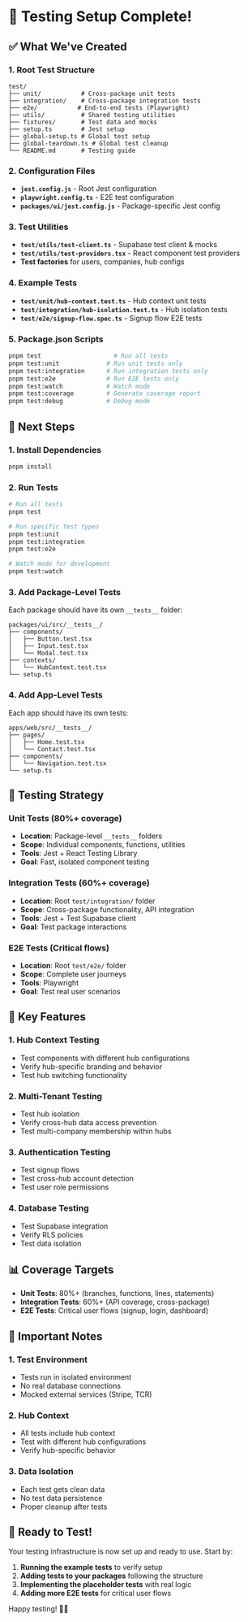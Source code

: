 # 🧪 Testing Setup Complete!

## ✅ What We've Created

### **1. Root Test Structure**

```
test/
├── unit/           # Cross-package unit tests
├── integration/    # Cross-package integration tests
├── e2e/           # End-to-end tests (Playwright)
├── utils/          # Shared testing utilities
├── fixtures/       # Test data and mocks
├── setup.ts        # Jest setup
├── global-setup.ts # Global test setup
├── global-teardown.ts # Global test cleanup
└── README.md       # Testing guide
```

### **2. Configuration Files**

- **`jest.config.js`** - Root Jest configuration
- **`playwright.config.ts`** - E2E test configuration
- **`packages/ui/jest.config.js`** - Package-specific Jest config

### **3. Test Utilities**

- **`test/utils/test-client.ts`** - Supabase test client & mocks
- **`test/utils/test-providers.tsx`** - React component test providers
- **Test factories** for users, companies, hub configs

### **4. Example Tests**

- **`test/unit/hub-context.test.ts`** - Hub context unit tests
- **`test/integration/hub-isolation.test.ts`** - Hub isolation tests
- **`test/e2e/signup-flow.spec.ts`** - Signup flow E2E tests

### **5. Package.json Scripts**

```bash
pnpm test                    # Run all tests
pnpm test:unit             # Run unit tests only
pnpm test:integration      # Run integration tests only
pnpm test:e2e              # Run E2E tests only
pnpm test:watch            # Watch mode
pnpm test:coverage         # Generate coverage report
pnpm test:debug            # Debug mode
```

## 🚀 Next Steps

### **1. Install Dependencies**

```bash
pnpm install
```

### **2. Run Tests**

```bash
# Run all tests
pnpm test

# Run specific test types
pnpm test:unit
pnpm test:integration
pnpm test:e2e

# Watch mode for development
pnpm test:watch
```

### **3. Add Package-Level Tests**

Each package should have its own `__tests__` folder:

```
packages/ui/src/__tests__/
├── components/
│   ├── Button.test.tsx
│   ├── Input.test.tsx
│   └── Modal.test.tsx
├── contexts/
│   └── HubContext.test.tsx
└── setup.ts
```

### **4. Add App-Level Tests**

Each app should have its own tests:

```
apps/web/src/__tests__/
├── pages/
│   ├── Home.test.tsx
│   └── Contact.test.tsx
├── components/
│   └── Navigation.test.tsx
└── setup.ts
```

## 🎯 Testing Strategy

### **Unit Tests (80%+ coverage)**

- **Location**: Package-level `__tests__` folders
- **Scope**: Individual components, functions, utilities
- **Tools**: Jest + React Testing Library
- **Goal**: Fast, isolated component testing

### **Integration Tests (60%+ coverage)**

- **Location**: Root `test/integration/` folder
- **Scope**: Cross-package functionality, API integration
- **Tools**: Jest + Test Supabase client
- **Goal**: Test package interactions

### **E2E Tests (Critical flows)**

- **Location**: Root `test/e2e/` folder
- **Scope**: Complete user journeys
- **Tools**: Playwright
- **Goal**: Test real user scenarios

## 🔧 Key Features

### **1. Hub Context Testing**

- Test components with different hub configurations
- Verify hub-specific branding and behavior
- Test hub switching functionality

### **2. Multi-Tenant Testing**

- Test hub isolation
- Verify cross-hub data access prevention
- Test multi-company membership within hubs

### **3. Authentication Testing**

- Test signup flows
- Test cross-hub account detection
- Test user role permissions

### **4. Database Testing**

- Test Supabase integration
- Verify RLS policies
- Test data isolation

## 📊 Coverage Targets

- **Unit Tests**: 80%+ (branches, functions, lines, statements)
- **Integration Tests**: 60%+ (API coverage, cross-package)
- **E2E Tests**: Critical user flows (signup, login, dashboard)

## 🚨 Important Notes

### **1. Test Environment**

- Tests run in isolated environment
- No real database connections
- Mocked external services (Stripe, TCR)

### **2. Hub Context**

- All tests include hub context
- Test with different hub configurations
- Verify hub-specific behavior

### **3. Data Isolation**

- Each test gets clean data
- No test data persistence
- Proper cleanup after tests

## 🎉 Ready to Test!

Your testing infrastructure is now set up and ready to use. Start by:

1. **Running the example tests** to verify setup
2. **Adding tests to your packages** following the structure
3. **Implementing the placeholder tests** with real logic
4. **Adding more E2E tests** for critical user flows

Happy testing! 🧪✨
